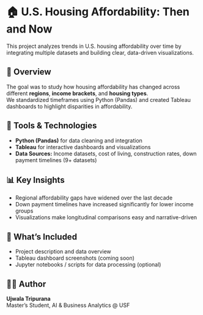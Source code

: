 # 🏠 U.S. Housing Affordability: Then and Now

This project analyzes trends in U.S. housing affordability over time by integrating multiple datasets and building clear, data-driven visualizations.

## 📌 Overview
The goal was to study how housing affordability has changed across different **regions**, **income brackets**, and **housing types**.  
We standardized timeframes using Python (Pandas) and created Tableau dashboards to highlight disparities in affordability.

## 🧰 Tools & Technologies
- **Python (Pandas)** for data cleaning and integration  
- **Tableau** for interactive dashboards and visualizations  
- **Data Sources:** Income datasets, cost of living, construction rates, down payment timelines (9+ datasets)

## 📊 Key Insights
- Regional affordability gaps have widened over the last decade  
- Down payment timelines have increased significantly for lower income groups  
- Visualizations make longitudinal comparisons easy and narrative-driven

## 🚀 What’s Included
- Project description and data overview  
- Tableau dashboard screenshots (coming soon)  
- Jupyter notebooks / scripts for data processing (optional)

## 👩‍💻 Author
**Ujwala Tripurana**  
Master’s Student, AI & Business Analytics @ USF
